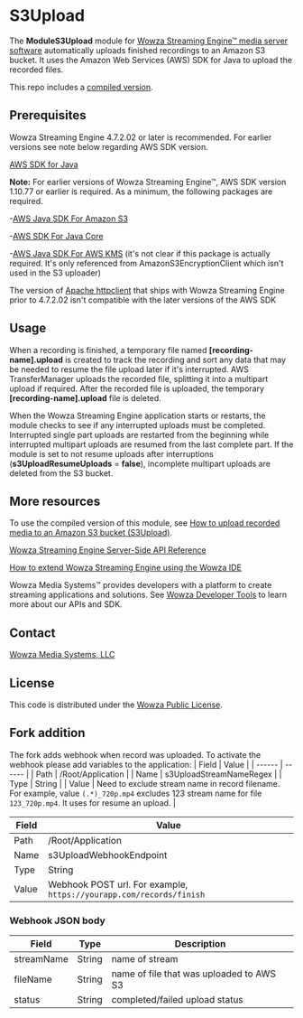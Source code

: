 # S3Upload
The **ModuleS3Upload** module for [Wowza Streaming Engine™ media server software](https://www.wowza.com/products/streaming-engine) automatically uploads finished recordings to an Amazon S3 bucket. It uses the Amazon Web Services (AWS) SDK for Java to upload the recorded files.

This repo includes a [compiled version](/lib/wse-plugin-s3upload.jar).

## Prerequisites
Wowza Streaming Engine 4.7.2.02 or later is recommended. For earlier versions see note below regarding AWS SDK version.

[AWS SDK for Java](https://aws.amazon.com/sdk-for-java/)

**Note:** For earlier versions of Wowza Streaming Engine™, AWS SDK version 1.10.77 or earlier is required. As a minimum, the following packages are required.

-[AWS Java SDK For Amazon S3](http://mvnrepository.com/artifact/com.amazonaws/aws-java-sdk-s3/1.10.77)

-[AWS SDK For Java Core](http://mvnrepository.com/artifact/com.amazonaws/aws-java-sdk-core/1.10.77)

-[AWS Java SDK For AWS KMS](http://mvnrepository.com/artifact/com.amazonaws/aws-java-sdk-kms/1.10.77) (it's not clear if this package is actually required. It's only referenced from AmazonS3EncryptionClient which isn't used in the S3 uploader)

The version of [Apache httpclient](http://mvnrepository.com/artifact/org.apache.httpcomponents/httpclient) that ships with Wowza Streaming Engine prior to 4.7.2.02 isn't compatible with the later versions of the AWS SDK

## Usage
When a recording is finished, a temporary file named **[recording-name].upload** is created to track the recording and sort any data that may be needed to resume the file upload later if it's interrupted. AWS TransferManager uploads the recorded file, splitting it into a multipart upload if required. After the recorded file is uploaded, the temporary **[recording-name].upload** file is deleted.

When the Wowza Streaming Engine application starts or restarts, the module checks to see if any interrupted uploads must be completed. Interrupted single part uploads are restarted from the beginning while interrupted multipart uploads are resumed from the last complete part. If the module is set to not resume uploads after interruptions (**s3UploadResumeUploads** = **false**), incomplete multipart uploads are deleted from the S3 bucket.

## More resources
To use the compiled version of this module, see [How to upload recorded media to an Amazon S3 bucket (S3Upload)](https://www.wowza.com/docs/how-to-upload-recorded-media-to-an-amazon-s3-bucket-modules3upload).

[Wowza Streaming Engine Server-Side API Reference](https://www.wowza.com/resources/serverapi/)

[How to extend Wowza Streaming Engine using the Wowza IDE](https://www.wowza.com/docs/how-to-extend-wowza-streaming-engine-using-the-wowza-ide)

Wowza Media Systems™ provides developers with a platform to create streaming applications and solutions. See [Wowza Developer Tools](https://www.wowza.com/developer) to learn more about our APIs and SDK.

## Contact
[Wowza Media Systems, LLC](https://www.wowza.com/contact)

## License
This code is distributed under the [Wowza Public License](/LICENSE.txt).

## Fork addition
The fork adds webhook when record was uploaded. To activate the webhook please add variables to the application:
| Field | Value |
| ------ | ------ |
| Path | /Root/Application |
| Name | s3UploadStreamNameRegex |
| Type | String |
| Value | Need to exclude stream name in record filename. For example, value `(.*)_720p.mp4` excludes 123 stream name for file `123_720p.mp4`. It uses for resume an upload. |

| Field | Value |
| ------ | ------ |
| Path | /Root/Application |
| Name | s3UploadWebhookEndpoint |
| Type | String |
| Value | Webhook POST url. For example, `https://yourapp.com/records/finish` |

### Webhook JSON body

| Field | Type | Description |
| ------ | ------ | ------ |
| streamName | String | name of stream |
| fileName | String | name of file that was uploaded to AWS S3 |
| status | String | completed/failed upload status |
